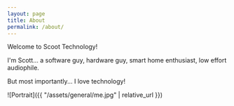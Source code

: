 ```yaml
---
layout: page
title: About
permalink: /about/
---
```


Welcome to Scoot Technology!

I'm Scott... a software guy, hardware guy, smart home enthusiast, low effort audiophile.

But most importantly... I love technology!

![Portrait]({{ "/assets/general/me.jpg" | relative_url }})
